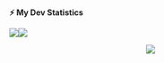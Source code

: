 <!-- GitHub stats -->
<b>⚡ My Dev Statistics</b>


<p>
 <div style="display: flex; flex-direction: row;">
<!-- GitHub Stats -->
  <img class="img" src="https://github-readme-stats.vercel.app/api?username=HanselPalencia&show_icons=true&hide_border=true" />


<!-- Most Used Languages -->
  <img class="img" src="https://github-readme-stats.vercel.app/api/top-langs/?username=HanselPalencia&exclude_repo=KNN-Image-Classification&show_icons=true&hide_border=true&layout=compact&langs_count=8"/>
 </div>
</p>


<!-- retro visitor counter -->
 <p align="center"> 
  <img src="https://profile-counter.glitch.me/HanselPalencia/count.svg" />
 </p>
<!--
**HanselPalencia/HanselPalencia** is a ✨ _special_ ✨ repository because its `README.md` (this file) appears on your GitHub profile.

Here are some ideas to get you started:

- 🔭 I’m currently working on ...
- 🌱 I’m currently learning ...
- 👯 I’m looking to collaborate on ...
- 🤔 I’m looking for help with ...
- 💬 Ask me about ...
- 📫 How to reach me: ...
- 😄 Pronouns: ...
- ⚡ Fun fact: ...
-->
